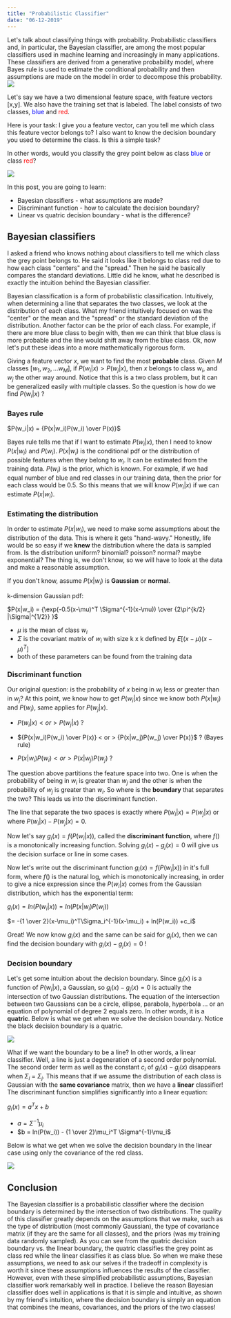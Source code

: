 ```yaml
---
title: "Probabilistic Classifier"
date: "06-12-2019"
---
```



Let's talk about classifying things with probability. Probabilistic classifiers and, in particular, the Bayesian classifier, are among the most popular classifiers used in machine learning and increasingly in many applications. These classifiers are derived from a generative probability model, where Bayes rule is used to estimate the conditional probability and then assumptions are made on the model in order to decompose this probability.
![](./first.jpg)


Let's say we have a two dimensional feature space, with feature vectors [x,y]. We also have the training set that is labeled. The label consists of two classes, <span style="color:blue">blue</span> and <span style="color:red">red</span>.

Here is your task: I give you a feature vector, can you tell me which class this feature vector belongs to? I also want to know the decision boundary you used to determine the class. Is this a simple task?

In other words, would you classify the grey point below as class <span style="color:blue">blue</span> or class <span style="color:red">red</span>?


![](./second.jpg)

In this post, you are going to learn:

* Bayesian classifiers - what assumptions are made?
* Discriminant function - how to calculate the decision boundary?
* Linear vs quatric decision boundary - what is the difference?

## Bayesian classifiers

I asked a friend who knows nothing about classifiers to tell me which class the grey point belongs to. He said it looks like it belongs to class red due to how each class "centers" and the "spread." Then he said he basically compares the standard deviations. Little did he know, what he described is exactly the intuition behind the Bayesian classifier.

Bayesian classification is a form of probabilistic classification. Intuitively, when determining a line that separates the two classes, we look at the distribution of each class. What my friend intuitively focused on was the "center" or the mean and the "spread" or the standard deviation of the distribution. Another factor can be the prior of each class. For example, if there are more blue class to begin with, then we can think that blue class is more probable and the line would shift away from the blue class. Ok, now let's put these ideas into a more mathematically rigorous form.

Giving a feature vector $x$, we want to find the most __probable__ class. Given $M$ classes $[w_1, w_2, ... w_M]$, if $P(w_i|x) > P(w_j|x)$, then $x$ belongs to class $w_i$, and $w_j$ the other way around. Notice that this is a two class problem, but it can be generalized easily with multiple classes. So the question is how do we find $P(w_i|x)$ ?

### Bayes rule

$P(w_i|x) = {P(x|w_i)P(w_i) \over P(x)}$

Bayes rule tells me that if I want to estimate $P(w_i|x)$, then I need to know $P(x|w_i)$ and $P(w_i)$. $P(x|w_i)$ is the conditional pdf or the distribution of possible features when they belong to $w_i$. It can be estimated from the training data. $P(w_i)$ is the prior, which is known. For example, if we had equal number of blue and red classes in our training data, then the prior for each class would be 0.5. So this means that we will know $P(w_i|x)$ if we can estimate $P(x|w_i)$.

### Estimating the distribution

In order to estimate $P(x|w_i)$, we need to make some assumptions about the distribution of the data. This is where it gets "hand-wavy." Honestly, life would be so easy if we __knew__ the distribution where the data is sampled from. Is the distribution uniform? binomial? poisson? normal? maybe exponential? The thing is, we don't know, so we will have to look at the data and make a reasonable assumption.

If you don't know, assume $P(x|w_i)$ is __Gaussian__ or __normal__.

k-dimension Gaussian pdf:

$P(x|w_i) = {\exp(-0.5(x-\mu)^T \Sigma^{-1}(x-\mu)) \over {2\pi^{k/2} |\Sigma|^{1/2}} }$

* $\mu$ is the mean of class $w_i$
* $\Sigma$ is the covariant matrix of $w_i$ with size k x k defined by $E[(x - \mu)(x-\mu)^T]$
* both of these parameters can be found from the training data


### Discriminant function

Our original question: is the probability of $x$ being in $w_i$ less or greater than in $w_j$? At this point, we know how to get $P(w_i|x)$ since we know both $P(x|w_i)$ and $P(w_i)$, same applies for $P(w_j|x)$.

* $P(w_i|x) < or > P(w_j|x)$ ?

* ${P(x|w_i)P(w_i) \over P(x)} < or > {P(x|w_j)P(w_j) \over P(x)}$ ? (Bayes rule)

* $P(x|w_i)P(w_i) < or > P(x|w_j)P(w_j)$ ?

The question above partitions the feature space into two. One is when the probability of being in $w_i$ is greater than $w_j$ and the other is when the probability of $w_j$ is greater than $w_i$. So where is the __boundary__ that separates the two? This leads us into the discriminant function.

The line that separate the two spaces is exactly where $P(w_i|x) = P(w_j|x)$ or where $P(w_i|x) - P(w_j|x) = 0$.

Now let's say $g_i(x) = f(P(w_i|x))$, called the __discriminant function__, where $f()$ is a monotonically increasing function. Solving $g_i(x) - g_j(x) = 0$ will give us the decision surface or line in some cases.

Now let's write out the discriminant function $g_i(x) = f(P(w_i|x))$ in it's full form, where $f()$ is the natural log, which is monotonically increasing, in order to give a nice expression since the $P(w_i|x)$ comes from the Gaussian distribution, which has the exponential term:

$g_i(x) = ln(P(w_i|x)) = ln(P(x|w_i)P(w_i))$

$= -{1 \over 2}(x-\mu_i)^T\Sigma_i^{-1}(x-\mu_i) + ln(P(w_i)) +c_i$

Great! We now know $g_i(x)$ and the same can be said for $g_j(x)$, then we can find the decision boundary with $g_i(x) - g_j(x) = 0$ !

### Decision boundary

Let's get some intuition about the decision boundary. Since $g_i(x)$ is a function of $P(w_i|x)$, a Gaussian, so $g_i(x) - g_j(x) = 0$ is actually the intersection of two Gaussian distributions. The equation of the intersection between two Gaussians can be a circle, ellipse, parabola, hyperbola ... or an equation of polynomial of degree 2 equals zero. In other words, it is a __quatric__. Below is what we get when we solve the decision boundary. Notice the black decision boundary is a quatric.

![](./fourth.jpg)

What if we want the boundary to be a line? In other words, a linear classifier. Well, a line is just a degeneration of a second order polynomial. The second order term as well as the constant $c_i$ of $g_i(x) - g_j(x)$ disappears when $\Sigma_i$ = $\Sigma_j$. This means that if we assume the distribution of each class is Gaussian with the __same covariance__ matrix, then we have a __linear__ classifier! The discriminant function simplifies significantly into a linear equation:

$g_i(x) = a^Tx + b$

* $a = \Sigma^{-1}\mu_i$
* $b = ln(P(w_i)) - {1 \over 2}\mu_i^T \Sigma^{-1}\mu_i$

Below is what we get when we solve the decision boundary in the linear case using only the covariance of the red class.

![](./third.jpg)

## Conclusion

The Bayesian classifier is a probabilistic classifier where the decision boundary is determined by the intersection of two distributions. The quality of this classifier greatly depends on the assumptions that we make, such as the type of distribution (most commonly Gaussian), the type of covariance matrix (if they are the same for all classes), and the priors (was my training data randomly sampled). As you can see from the quatric decision boundary vs. the linear boundary, the quatric classifies the grey point as class red while the linear classifies it as class blue. So when we make these assumptions, we need to ask our selves if the tradeoff in complexity is worth it since these assumptions influences the results of the classifier. However, even with these simplified probabilistic assumptions, Bayesian classifier work remarkably well in practice. I believe the reason Bayesian classifier does well in applications is that it is simple and intuitive, as shown by my friend's intuition, where the decision boundary is simply an equation that combines the means, covariances, and the priors of the two classes!
